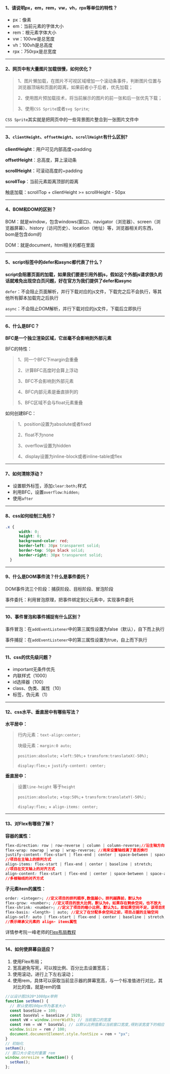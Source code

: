 ####  **1、请说明px，em，rem，vw，vh，rpx等单位的特性？**

- px：像素
- em：当前元素的字体大小
- rem：根元素字体大小
- vw：100vw是总宽度
- vh：100vh是总高度
- rpx：750rpx是总宽度

------

#### 2、网页中有大量图片加载很慢，如何优化？

> 1、图片懒加载，在图片不可视区域增加一个滚动条事件，判断图片位置与浏览器顶端和页面的距离，如果前者小于后者，优先加载；
>
> 2、使用图片预加载技术，将当前展示的图片的前一张和后一张优先下载；
>
> 3、使用`CSS Sprite`或者`svg Sprite`;

`CSS Sprite`其实就是把网页中的一些背景图片整合到一张图片文件中

------

#### 3、`clientHeight`、`offsetHeight`、`scrollHeight`有什么区别?

**clientHeight**：用户可见内部高度+padding

**offsetHeight**：总高度，算上滚动条

**scrollHeight**：可滚动高度的+padding

**scrollTop**：当前元素距离顶部的距离

触底加载：scrollTop + clientHeight >= scrollHeight - 50px

------

#### 4、BOM和DOM的区别？

BOM：就是window，包含windows(窗口)、navigator（浏览器）、screen（浏览器屏幕）、history（访问历史）、location（地址）等，浏览器相关的东西，bom是包含dom的

DOM：就是document，html相关的都在里面

------

#### 5、script标签中的defer和async都代表了什么？

**script会阻塞页面的加载，如果我们要是引用外部js，假如这个外部js请求很久的话就难免出现空白页问题，好在官方为我们提供了defer和async**

`defer`：不会阻止页面解析，并行下载对应的js文件，下载完之后不会执行，等其他所有脚本加载完之后执行

`async`：不会阻止DOM解析，并行下载对应的js文件，下载后立即执行

------

#### 6、什么是BFC？

**BFC是一个独立渲染区域，它丝毫不会影响到外部元素**

BFC的特性：

> 1、同一个BFC下margin会重叠
>
> 2、计算BFC高度时会算上浮动
>
> 3、BFC不会影响到外部元素
>
> 4、BFC内部元素是垂直排列的
>
> 5、BFC区域不会与float元素重叠

如何创建BFC：

> 1、position设置为absolute或者fixed
>
> 2、float不为none
>
> 3、overflow设置为hidden
>
> 4、display设置为inline-block或者inline-table或flex

------

#### 7、如何清除浮动？

- 设置额外标签，添加`clear:both;`样式
- 利用BFC，设置`overflow:hidden;`
- 使用`after`

------

#### 8、css如何绘制三角形？

```css
.x {
      width: 0;
      height: 0;
      background-color: red;
      border-left: 30px transparent solid;
      border-top: 50px black solid;
      border-right: 30px transparent solid;
  }
```

------

#### 9、什么是DOM事件流？什么是事件委托？

DOM事件流三个阶段：捕获阶段、目标阶段、冒泡阶段

事件委托：利用冒泡原理，把事件绑定到父元素中，实现事件委托

------

#### 10、事件冒泡和事件捕捉有什么区别？

事件冒泡：在`addEventListener`中的第三属性设置为false（默认），自下而上执行

事件捕捉：在`addEventListener`中的第三属性设置为true，自上而下执行

------

#### 11、css的优先级问题？

- important无条件优先
- 内联样式（1000）
- id选择器（100）
- class、伪类、属性（10）
- 标签，伪元素（1）

------

#### 12、css水平、垂直居中有哪些写法？

**水平居中：**

> 行内元素：`text-align:center;`
>
> 块级元素：`margin:0 auto;`
>
> `position:absolute;` +`left:50%;`+ `transform:translateX(-50%);`
>
> `display:flex;`+ `justify-content: center;`

**垂直居中：**

> 设置`line-height` 等于`height`
>
> `position:absolute;` +`top:50%;`+ `transform:translateY(-50%);`
>
> `display:flex;` + `align-items: center;`

------

#### 13、对Flex有哪些了解？

**容器的属性：**

```css
flex-direction: row | row-reverse | column | column-reverse;//沿主轴方向排列
flex-wrap: nowrap | wrap | wrap-reverse; //用来设置轴线满了是否换行
justify-content: flex-start | flex-end | center | space-between | space-around;
//项目在主轴上的排列方式
align-items: flex-start | flex-end | center | baseline | stretch;
//项目在交叉轴上的对齐方式
align-content: flex-start | flex-end | center | space-between | space-around | stretch;
//多根轴线的对齐方式
```

**子元素item的属性：**

```css
order: <integer>; //定义项目的排列顺序,数值越小，排列越靠前，默认为0
flex-grow: <number>; //定义项目的放大比例，默认为0，如果存在剩余空间，也不放大
flex-shrink: <number>; //定义了项目的缩小比例，默认为1，即如果空间不足，该项目将缩小
flex-basis: <length> | auto; //定义了在分配多余空间之前，项目占据的主轴空间
align-self: auto | flex-start | flex-end | center | baseline | stretch;
//表示继承父元素的 align- items属性
```

详情参考阮一峰老师的[Flex布局教程](http://www.ruanyifeng.com/blog/2015/07/flex-grammar.html)

------

#### 14、如何使屏幕自适应？

1. 使用Flex布局；
2. 宽高避免写死，可以按比例、百分比去设置宽高；
3. 使用滚动，进行上下左右滚动；
4. 使用rem，具体可以获取当前显示器的屏幕宽高，与一个标准值进行对比，其对比的值，就是rem的值

```javascript
//以设计图1920*1080px举例
function setRem() {
  // 默认使用100px作为基准大小
  const baseSize = 100;
  const baseVal = baseSize / 1920;
  const vW = window.innerWidth; // 当前窗口的宽度
  const rem = vW * baseVal; // 以默认比例值乘以当前窗口宽度,得到该宽度下的相应font-size值
  window.$size = rem / 100;
  document.documentElement.style.fontSize = rem + "px";
}
// 初始化
setRem();
// 窗口大小变化时重置 rem
window.onresize = function() {
  setRem();
};
```

